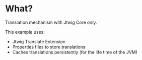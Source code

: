 # What?

Translation mechanism with Jtwig Core only.

This example uses:

- Jtwig Translate Extension
- Properties files to store translations
- Caches translations persistently (for the life time of the JVM)